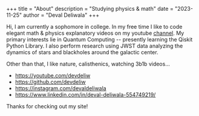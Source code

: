 +++
title = "About"
description = "Studying physics & math"
date = "2023-11-25"
author = "Deval Deliwala"
+++

Hi, I am currently a sophomore in college. In my free time I like to code
elegant math & physics explanatory videos on my youtube
[channel](https://youtube.com/@devdeliw). My primary interests lie in Quantum
Computing -- presently learning the Qiskit Python Library. I also perform
research using JWST data analyzing the dynamics of stars and blackholes around
the galactic center.

Other than that, I like nature, calisthenics, watching 3b1b videos...

* https://youtube.com/devdeliw
* https://github.com/devdeliw
* https://instagram.com/devaldeliwala
* https://www.linkedin.com/in/deval-deliwala-554749219/


Thanks for checking out my site!

